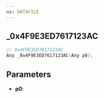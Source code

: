 ```yaml
---
ns: DATAFILE
---
```

## _0x4F9E3ED7617123AC

```c
// 0x4F9E3ED7617123AC
Any _0x4F9E3ED7617123AC(Any p0);
```

## Parameters
* **p0**:
